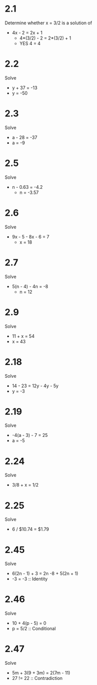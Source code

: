 # 2.1
Determine whether x = 3/2 is a solution of 
- 4x - 2 = 2x + 1
  - 4*(3/2) - 2 = 2*(3/2) + 1
  - YES 4 = 4

# 2.2
Solve
- y + 37 = -13
 - y = -50

# 2.3
Solve
- a - 28 = -37
 - a = -9

# 2.5
Solve
- n - 0.63 = -4.2
  - n = -3.57

# 2.6
Solve
- 9x - 5 - 8x - 6 = 7
  - x = 18

# 2.7
Solve
- 5(n - 4) - 4n = -8
  - n = 12

# 2.9
Solve
- 11 + x = 54
 - x = 43

# 2.18
Solve
- 14 - 23 = 12y - 4y - 5y
 - y = -3

# 2.19
Solve
- -4(a - 3) - 7 = 25
 - a = -5

# 2.24
Solve
- 3/8 + x = 1/2

# 2.25
Solve
- 6 / $10.74 = $1.79

# 2.45
Solve
- 6(2n - 1) + 3 = 2n -8 + 5(2n + 1)
 - -3 = -3 :: Identity

# 2.46
Solve
- 10 + 4(p - 5) = 0
 - p = 5/2 :: Conditional

# 2.47
Solve
- 5m + 3(9 + 3m) = 2(7m - 11)
 - 27 != 22 :: Contradiction
